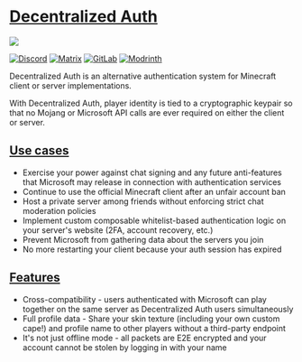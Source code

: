 [Decentralized Auth](https://decentralizedauth.net/index.html#decentralized-auth)
=================================================================================

![](https://decentralizedauth.net/decentralizedauth-512.webp)

[![Discord](https://img.shields.io/discord/997020034499100753.svg?color=%237289da&label=Discord&logo=discord&logoColor=%237289da)](https://discord.gg/3aymtSFwcP) [![Matrix](https://img.shields.io/badge/Matrix-bridged-brightgreen?logo=matrix)](https://matrix.to/#/#decentralized-auth:antonok.com) [![GitLab](https://img.shields.io/badge/GitLab-source-orange?logo=gitlab)](https://gitlab.com/decentralizedauth) [![Modrinth](https://img.shields.io/badge/Modrinth-download-green)](https://modrinth.com/mod/decentralizedauth)

Decentralized Auth is an alternative authentication system for Minecraft client or server implementations.

With Decentralized Auth, player identity is tied to a cryptographic keypair so that no Mojang or Microsoft API calls are ever required on either the client or server.

[Use cases](https://decentralizedauth.net/index.html#use-cases)
---------------------------------------------------------------

-   Exercise your power against chat signing and any future anti-features that Microsoft may release in connection with authentication services
-   Continue to use the official Minecraft client after an unfair account ban
-   Host a private server among friends without enforcing strict chat moderation policies
-   Implement custom composable whitelist-based authentication logic on your server's website (2FA, account recovery, etc.)
-   Prevent Microsoft from gathering data about the servers you join
-   No more restarting your client because your auth session has expired

[Features](https://decentralizedauth.net/index.html#features)
-------------------------------------------------------------

-   Cross-compatibility - users authenticated with Microsoft can play together on the same server as Decentralized Auth users simultaneously
-   Full profile data - Share your skin texture (including your own custom cape!) and profile name to other players without a third-party endpoint
-   It's not just offline mode - all packets are E2E encrypted and your account cannot be stolen by logging in with your name
